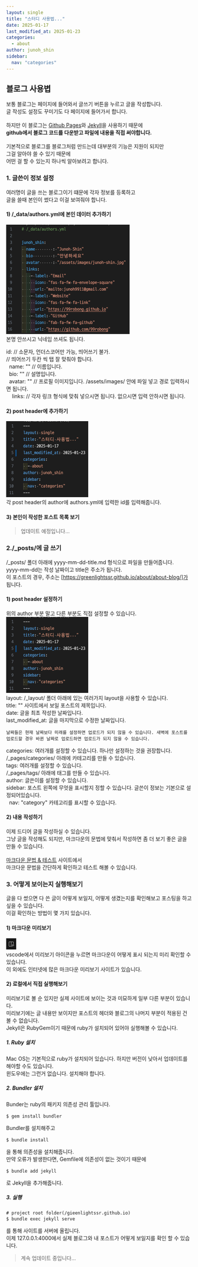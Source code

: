 ```yaml
---
layout: single
title: "스터디 사용법..."
date: 2025-01-17
last_modified_at: 2025-01-23
categories:
  - about
author: junoh_shin
sidebar:
  nav: "categories"
---
```


## 블로그 사용볍

보통 블로그는 페이지에 들어와서 글쓰기 버튼을 누르고 글을 작성합니다. <br>글 작성도 설정도 꾸미기도 다 페이지에 들어가서 합니다.<br><br>
하지만 이 블로그는 [Github Pages](https://pages.github.com)와 [Jekyll](https://jekyllrb-ko.github.io)을 사용하기 때문에<br>
**github에서 블로그 코드를 다운받고 파일에 내용을 직접 써야합니다.**<br><br>
기본적으로 블로그를 블로그처럼 만드는데 대부분의 기능은 지원이 되지만<br>
그걸 알아야 쓸 수 있기 때문에<br>
어떤 걸 할 수 있는지 하나씩 알아보려고 합니다.

### 1. 글쓴이 정보 설정

여러명이 글을 쓰는 블로그이기 떄문에 각자 정보를 등록하고<br>
글을 쓸때 본인이 썼다고 이걸 보여줘야 합니다.

#### 1) /\_data/authors.yml에 본인 데이터 추가하기

![author help](/assets/images/posts/about/help-author.png)<br>
본명 안쓰시고 닉네임 쓰셔도 됩니다.

id: // 소문자, 언더스코어만 가능, 띄어쓰기 불가.<br>
// 띄어쓰기 두칸 씩 탭 잘 맞춰야 합니다.<br>
&nbsp;&nbsp;name: "" // 이름입니다.<br>
&nbsp;&nbsp;bio: "" // 설명입니다.<br>
&nbsp;&nbsp;avatar: "" // 프로필 이미지입니다. /assets/images/ 안에 파일 넣고 경로 입력하시면 됩니다.<br>
&nbsp;&nbsp;&nbsp;&nbsp;links: // 각자 링크 형식에 맞춰 넣으시면 됩니다. 없으시면 입력 안하시면 됩니다.

#### 2) post header에 추가하기

![post header](/assets/images/posts/about/post-header.png)<br>
각 post header의 author에 authors.yml에 입력한 id를 입력해줍니다.

#### 3) 본인이 작성한 포스트 목록 보기

> 업데이트 예정입니다...

### 2./\_posts/에 글 쓰기

/\_posts/ 폴더 아래에 yyyy-mm-dd-title.md 형식으로 파일을 만들어줍니다.<br>
yyyy-mm-dd는 작성 날짜이고 title은 주소가 됩니다.<br>
이 포스트의 경우, 주소는 [https://greenlightssr.github.io/about/about-blog/]가 됩니다.<br>

#### 1) post header 설정하기

위의 author 부분 말고 다른 부분도 직접 설정할 수 있습니다.<br>
![post header](/assets/images/posts/about/post-header.png)<br>
layout: /\_layout/ 폴더 아래에 있는 여러가지 layout을 사용할 수 있습니다.<br>
title: "" 사이트에서 보일 포스트의 제목입니다.<br>
date: 글을 최초 작성한 날짜입니다.<br>
last_modified_at: 글을 마지막으로 수정한 날짜입니다.<br>

`날짜들은 현재 날짜보다 미래를 설정하면 업로드가 되지 않을 수 있습니다. 새벽에 포스트를 업로드할 경우 바뀐 날짜로 업로드하면 업로드가 되지 않을 수 있습니다.`

categories: 여러개를 설정할 수 있습니다. 하나만 설정하는 것을 권장합니다.<br>
/\_pages/categories/ 아래에 카테고리를 만들 수 있습니다.<br>
tags: 여러개를 설정할 수 있습니다.<br>
/\_pages/tags/ 아래에 태그를 만들 수 있습니다.<br>
author: 글쓴이를 설정할 수 있습니다.<br>
sidebar: 포스트 왼쪽에 무엇을 표시할지 정할 수 있습니다. 글쓴이 정보는 기본으로 설정되어있습니다.<br>
&nbsp;&nbsp;nav: "category" 카테고리를 표시할 수 있습니다.<br>

#### 2) 내용 작성하기

이제 드디어 글을 작성하실 수 있습니다.<br>
그냥 글을 작성해도 되지만, 마크다운의 문법에 맞춰서 작성하면
좀 더 보기 좋은 글을 만들 수 있습니다.<br><br>
[마크다운 문법 & 테스트](https://markdown-it.github.io) 사이트에서<br>
마크다운 문법을 간단하게 확인하고 테스트 해볼 수 있습니다.

### 3. 어떻게 보이는지 실행해보기

글을 다 썼으면 다 쓴 글이 어떻게 보일지, 어떻게 생겼는지를 확인해보고 포스팅을 하고 싶을 수 있습니다.<br>
이걸 확인하는 방법이 몇 가지 있습니다.

#### 1) 마크다운 미리보기

![previewer icon](/assets/images/posts/about/markdown-previewer.png)<br>
vscode에서 미리보기 아이콘을 누르면 마크다운이 어떻게 표시 되는지 미리 확인할 수 있습니다.<br>
이 외에도 인터넷에 많은 마크다운 미리보기 사이트가 있습니다.

#### 2) 로컬에서 직접 실행해보기

미리보기로 볼 순 있지만 실제 사이트에 보이는 것과 미묘하게 일부 다른 부분이 있습니다.<br>
미리보기에는 글 내용만 보이지만 포스트의 헤더와 블로그의 나머지 부분이 적용된 건 볼 수 없습니다.<br>
Jekyll은 RubyGem이기 때문에 ruby가 설치되어 있어야 실행해볼 수 있습니다.<br>

##### 1. Ruby 설치

Mac OS는 기본적으로 ruby가 설치되어 있습니다. 하지만 버전이 낮아서 업데이트를 해야할 수도 있습니다.<br>
윈도우에는 그런거 없습니다. 설치해야 합니다.

##### 2. Bundler 설치

Bunder는 ruby의 패키지 의존성 관리 툴입니다.

```Shell
$ gem install bundler
```

Bundler를 설치해주고

```Shell
$ bundle install
```

을 통해 의존성을 설치해줍니다.<br>
만약 오류가 발생한다면, Gemfile에 의존성이 없는 것이기 때문에

```Shell
$ bundle add jekyll
```

로 Jekyll을 추가해줍니다.

##### 3. 실행

```Shell
# project root folder(/gieenlightssr.github.io)
$ bundle exec jekyll serve
```

를 통해 사이트를 서버에 올립니다.<br>
이제 127.0.0.1:4000에서 실제 블로그와 내 포스트가 어떻게 보일지를 확인 할 수 있습니다.

> 계속 업데이트 중입니다...

